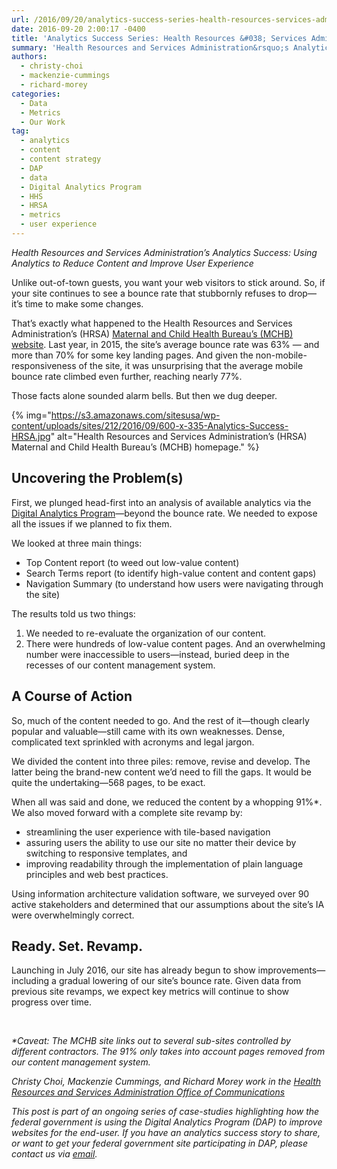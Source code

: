 ```yaml
---
url: /2016/09/20/analytics-success-series-health-resources-services-administration/
date: 2016-09-20 2:00:17 -0400
title: 'Analytics Success Series: Health Resources &#038; Services Administration'
summary: 'Health Resources and Services Administration&rsquo;s Analytics Success: Using Analytics to Reduce Content and Improve User Experience&nbsp; Unlike out-of-town guests, you want your web visitors to stick around. So, if your site continues to see a bounce rate that stubbornly refuses to drop&mdash;it&rsquo;s time to make some changes. That&rsquo;s exactly what happened to the Health Resources'
authors:
  - christy-choi
  - mackenzie-cummings
  - richard-morey
categories:
  - Data
  - Metrics
  - Our Work
tag:
  - analytics
  - content
  - content strategy
  - DAP
  - data
  - Digital Analytics Program
  - HHS
  - HRSA
  - metrics
  - user experience
---
```


_Health Resources and Services Administration’s Analytics Success: Using Analytics to Reduce Content and Improve User Experience_ 

Unlike out-of-town guests, you want your web visitors to stick around. So, if your site continues to see a bounce rate that stubbornly refuses to drop—it’s time to make some changes.

That’s exactly what happened to the Health Resources and Services Administration’s (HRSA) <a href="http://mchb.hrsa.gov/" target="_blank">Maternal and Child Health Bureau’s (MCHB) website</a>. Last year, in 2015, the site’s average bounce rate was 63% &#8212; and more than 70% for some key landing pages. And given the non-mobile-responsiveness of the site, it was unsurprising that the average mobile bounce rate climbed even further, reaching nearly 77%.

Those facts alone sounded alarm bells. But then we dug deeper.

{% img="https://s3.amazonaws.com/sitesusa/wp-content/uploads/sites/212/2016/09/600-x-335-Analytics-Success-HRSA.jpg" alt="Health Resources and Services Administration’s (HRSA) Maternal and Child Health Bureau’s (MCHB) homepage." %}

## Uncovering the Problem(s)

First, we plunged head-first into an analysis of available analytics via the [Digital Analytics Program](https://www.WHATEVER/services/dap/)—beyond the bounce rate. We needed to expose all the issues if we planned to fix them.

We looked at three main things:

  * Top Content report (to weed out low-value content)
  * Search Terms report (to identify high-value content and content gaps)
  * Navigation Summary (to understand how users were navigating through the site)

The results told us two things:

  1. We needed to re-evaluate the organization of our content.
  2. There were hundreds of low-value content pages. And an overwhelming number were inaccessible to users—instead, buried deep in the recesses of our content management system.

## A Course of Action

So, much of the content needed to go. And the rest of it—though clearly popular and valuable—still came with its own weaknesses. Dense, complicated text sprinkled with acronyms and legal jargon.

We divided the content into three piles: remove, revise and develop. The latter being the brand-new content we’d need to fill the gaps. It would be quite the undertaking—568 pages, to be exact.

When all was said and done, we reduced the content by a whopping 91%*. We also moved forward with a complete site revamp by:

  * streamlining the user experience with tile-based navigation
  * assuring users the ability to use our site no matter their device by switching to responsive templates, and
  * improving readability through the implementation of plain language principles and web best practices.

Using information architecture validation software, we surveyed over 90 active stakeholders and determined that our assumptions about the site’s IA were overwhelmingly correct.

## Ready. Set. Revamp.

Launching in July 2016, our site has already begun to show improvements—including a gradual lowering of our site’s bounce rate. Given data from previous site revamps, we expect key metrics will continue to show progress over time.

&nbsp;

<cite>*Caveat: The MCHB site links out to several sub-sites controlled by different contractors. The 91% only takes into account pages removed from our content management system.</cite>

_Christy Choi, Mackenzie Cummings, and Richard Morey work in the <a href="http://www.hrsa.gov/about/organization/bureaus/oc/index.html" target="_blank">Health Resources and Services Administration Office of Communications</a>_

_This post is part of an ongoing series of case-studies highlighting how the federal government is using the Digital Analytics Program (DAP) to improve websites for the end-user. If you have an analytics success story to share, or want to get your federal government site participating in DAP, please contact us via <a href="mailto:dap@support.WHATEVER" target="_blank">email</a>._
